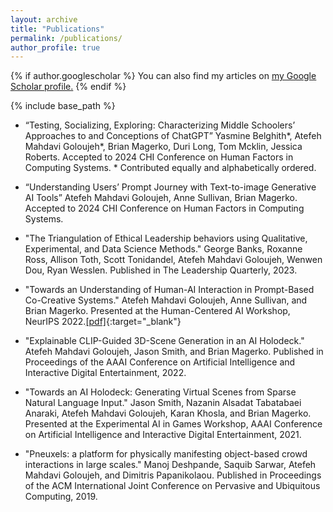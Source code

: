 ```yaml
---
layout: archive
title: "Publications"
permalink: /publications/
author_profile: true
---
```


{% if author.googlescholar %}
  You can also find my articles on <u><a href="{{author.googlescholar}}">my Google Scholar profile</a>.</u>
{% endif %}

{% include base_path %}

<!-- {% for post in site.publications reversed %}
  {% include archive-single.html %}
{% endfor %} -->

* “Testing, Socializing, Exploring: Characterizing Middle Schoolers’ Approaches to and Conceptions of ChatGPT” Yasmine Belghith*, Atefeh Mahdavi Goloujeh*, Brian Magerko, Duri Long, Tom Mcklin, Jessica Roberts. Accepted to 2024 CHI Conference on Human Factors in Computing Systems. * Contributed equally and alphabetically ordered. 

* “Understanding Users’ Prompt Journey with Text-to-image Generative AI Tools” Atefeh Mahdavi Goloujeh, Anne Sullivan, Brian Magerko. Accepted to 2024 CHI Conference on Human Factors in Computing Systems. 

* "The Triangulation of Ethical Leadership behaviors using Qualitative, Experimental, and Data Science Methods." George Banks, Roxanne Ross, Allison Toth, Scott Tonidandel, Atefeh Mahdavi Goloujeh, Wenwen Dou, Ryan Wesslen. Published in The Leadership Quarterly, 2023.  

* "Towards an Understanding of Human-AI Interaction in Prompt-Based Co-Creative Systems." Atefeh Mahdavi Goloujeh, Anne Sullivan, and Brian Magerko. Presented at the Human-Centered AI Workshop, NeurIPS 2022.[[pdf]](../files/HCAI.pdf){:target="_blank"}

* "Explainable CLIP-Guided 3D-Scene Generation in an AI Holodeck." Atefeh Mahdavi Goloujeh, Jason Smith, and Brian Magerko. Published in Proceedings of the AAAI Conference on Artificial Intelligence and Interactive Digital Entertainment, 2022. 

* "Towards an AI Holodeck: Generating Virtual Scenes from Sparse Natural Language Input." Jason Smith, Nazanin Alsadat Tabatabaei Anaraki, Atefeh Mahdavi Goloujeh, Karan Khosla, and Brian Magerko. Presented at the Experimental AI in Games Workshop, AAAI Conference on Artificial Intelligence and Interactive Digital Entertainment, 2021. 

* "Pneuxels: a platform for physically manifesting object-based crowd interactions in large scales." Manoj Deshpande, Saquib Sarwar, Atefeh Mahdavi Goloujeh, and Dimitris Papanikolaou. Published in Proceedings of the ACM International Joint Conference on Pervasive and Ubiquitous Computing, 2019. 
